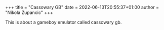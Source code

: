 +++
title = "Cassowary GB"
date = 2022-06-13T20:55:37+01:00
author = "Nikola Zupancic"
+++

This is about a gameboy emulator called cassowary gb.
